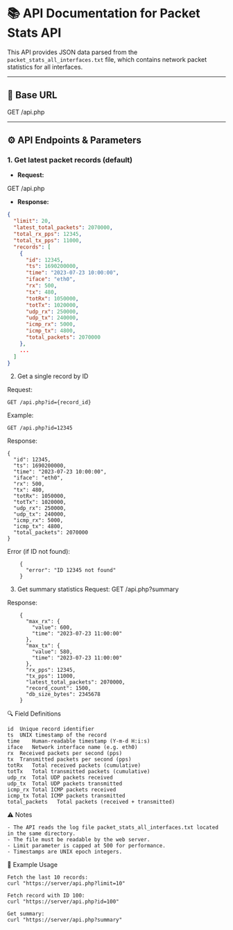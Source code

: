 # 📚 API Documentation for Packet Stats API

This API provides JSON data parsed from the `packet_stats_all_interfaces.txt` file, which contains network packet statistics for all interfaces.

---

## 🔗 Base URL

GET /api.php

---

## ⚙️ API Endpoints & Parameters

### 1. Get latest packet records (default)

- **Request:**

GET /api.php

- **Response:**

```json
{
  "limit": 20,
  "latest_total_packets": 2070000,
  "total_rx_pps": 12345,
  "total_tx_pps": 11000,
  "records": [
    {
      "id": 12345,
      "ts": 1690200000,
      "time": "2023-07-23 10:00:00",
      "iface": "eth0",
      "rx": 500,
      "tx": 480,
      "totRx": 1050000,
      "totTx": 1020000,
      "udp_rx": 250000,
      "udp_tx": 240000,
      "icmp_rx": 5000,
      "icmp_tx": 4800,
      "total_packets": 2070000
    },
    ...
  ]
}
```

2. Get a single record by ID

Request:
```
GET /api.php?id={record_id}
```

Example:
```
GET /api.php?id=12345
```

Response:
```
{
  "id": 12345,
  "ts": 1690200000,
  "time": "2023-07-23 10:00:00",
  "iface": "eth0",
  "rx": 500,
  "tx": 480,
  "totRx": 1050000,
  "totTx": 1020000,
  "udp_rx": 250000,
  "udp_tx": 240000,
  "icmp_rx": 5000,
  "icmp_tx": 4800,
  "total_packets": 2070000
}
```

Error (if ID not found):
```
    {
      "error": "ID 12345 not found"
    }
```

3. Get summary statistics
Request:
GET /api.php?summary

Response:
```
    {
      "max_rx": {
        "value": 600,
        "time": "2023-07-23 11:00:00"
      },
      "max_tx": {
        "value": 580,
        "time": "2023-07-23 11:00:00"
      },
      "rx_pps": 12345,
      "tx_pps": 11000,
      "latest_total_packets": 2070000,
      "record_count": 1500,
      "db_size_bytes": 2345678
    }
```

🔍 Field Definitions
```
id	Unique record identifier
ts	UNIX timestamp of the record
time	Human-readable timestamp (Y-m-d H:i:s)
iface	Network interface name (e.g. eth0)
rx	Received packets per second (pps)
tx	Transmitted packets per second (pps)
totRx	Total received packets (cumulative)
totTx	Total transmitted packets (cumulative)
udp_rx	Total UDP packets received
udp_tx	Total UDP packets transmitted
icmp_rx	Total ICMP packets received
icmp_tx	Total ICMP packets transmitted
total_packets	Total packets (received + transmitted)
```

⚠️ Notes
```
- The API reads the log file packet_stats_all_interfaces.txt located in the same directory.
- The file must be readable by the web server.
- Limit parameter is capped at 500 for performance.
- Timestamps are UNIX epoch integers.
```

🚀 Example Usage
```
Fetch the last 10 records:
curl "https://server/api.php?limit=10"

Fetch record with ID 100:
curl "https://server/api.php?id=100"

Get summary:
curl "https://server/api.php?summary"
```

